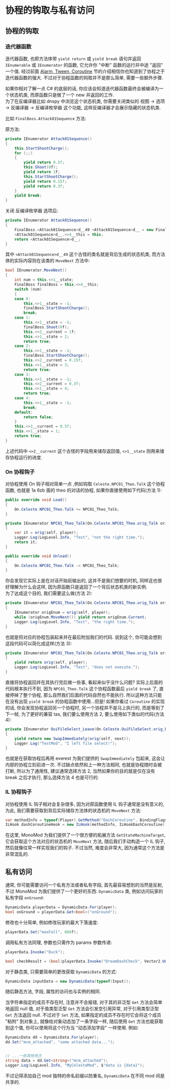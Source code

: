 # 协程的钩取与私有访问

## 协程的钩取

### 迭代器函数

迭代器函数, 也即方法体带 `yield return` 或 `yield break` 语句并返回 `IEnumerable` 或 `IEnumerator` 的函数,
它允许你 "中断" 函数的运行并中途 "返回" 一个值. 经过前面 [Alarm, Tween, Coroutine](../trans/common1.md) 节的介绍相信你也知道到了协程之于迭代器函数的强大.
不过对于协程函数的钩取并不是那么简单, 需要一些额外步骤.  

如果你相对了解一点 C# 的底层的话, 你应该会知道迭代器函数最终会被编译为一个状态机类, 而原函数只是做了一个 new 并返回的工作.  
为了在反编译器比如 dnspy 中浏览这个状态机类, 你需要关闭类似的 视图 -> 选项 -> 反编译器 -> 反编译枚举器 这个功能, 这样反编译器才会展示隐藏的状态机类.  

比如 `FinalBoss.Attack01Sequence` 方法:

原方法:

```cs
private IEnumerator Attack01Sequence()
{
	this.StartShootCharge();
	for (;;)
	{
		yield return 0.5f;
		this.Shoot(0f);
		yield return 1f;
		this.StartShootCharge();
		yield return 0.15f;
		yield return 0.3f;
	}
	yield break;
}
```

关闭 反编译枚举器 选项后:

```cs
private IEnumerator Attack01Sequence()
{
	FinalBoss.<Attack01Sequence>d__49 <Attack01Sequence>d__ = new FinalBoss.<Attack01Sequence>d__49(0);
	<Attack01Sequence>d__.<>4__this = this;
	return <Attack01Sequence>d__;
}
```

其中 `<Attack01Sequence>d__49` 这个古怪的类名就是背后生成的状态机类, 而方法体的实际内容则在该类的 `MoveNext` 方法中:

```cs
bool IEnumerator.MoveNext()
{
    int num = this.<>1__state;
    FinalBoss finalBoss = this.<>4__this;
    switch (num)
    {
    case 0:
        this.<>1__state = -1;
        finalBoss.StartShootCharge();
        break;
    case 1:
        this.<>1__state = -1;
        finalBoss.Shoot(0f);
        this.<>2__current = 1f;
        this.<>1__state = 2;
        return true;
    case 2:
        this.<>1__state = -1;
        finalBoss.StartShootCharge();
        this.<>2__current = 0.15f;
        this.<>1__state = 3;
        return true;
    case 3:
        this.<>1__state = -1;
        this.<>2__current = 0.3f;
        this.<>1__state = 4;
        return true;
    case 4:
        this.<>1__state = -1;
        break;
    default:
        return false;
    }
    this.<>2__current = 0.5f;
    this.<>1__state = 1;
    return true;
}
```

上述代码中 `<>2__current` 这个古怪的字段用来储存返回值, `<>1__state` 则用来储存协程运行的进度.

### On 协程钩子

对协程使用 On 钩子相对简单一点 ,例如钩取 `Celeste.NPC01_Theo.Talk` 这个协程函数, 也就是 1a 6zb 面的 theo 的对话的协程,
如果你直接使用如下代码(方法 1):

```cs
public override void Load()
{
    On.Celeste.NPC01_Theo.Talk += NPC01_Theo_Talk;
}

private IEnumerator NPC01_Theo_Talk(On.Celeste.NPC01_Theo.orig_Talk orig, NPC01_Theo self, Player player)
{
    var it = orig(self, player);
    Logger.Log(LogLevel.Info, "Test", "not the right time.");
    return it;
}

public override void Unload()
{
    On.Celeste.NPC01_Theo.Talk -= NPC01_Theo_Talk;
}
```

你会发现它实际上是在对话开始前输出的, 这并不是我们想要的时机, 同样这也很好理解为什么会这样, 因为原函数只是返回了一个背后状态机类的新实例.  
为了达成这个目的, 我们需要这么做(方法 2):

```cs
private IEnumerator NPC01_Theo_Talk(On.Celeste.NPC01_Theo.orig_Talk orig, NPC01_Theo self, Player player)
{
    IEnumerator origEnum = orig(self, player);
    while (origEnum.MoveNext()) yield return origEnum.Current;
    Logger.Log(LogLevel.Info, "Test", "the right time.");
}
```

也就是将对应的协程包装起来并在最后附加我们的代码. 说到这个, 你可能会想到这段代码可以简化成这样(方法 3):

```cs
private IEnumerator NPC01_Theo_Talk(On.Celeste.NPC01_Theo.orig_Talk orig, NPC01_Theo self, Player player)
{
    yield return orig(self, player);
    Logger.Log(LogLevel.Info, "Test", "does not execute.");
}
```

直接将协程返回并在其执行完后做一些事, 看起来似乎没什么问题? 实际上后面的代码根本执行不到, 因为 `NPC01_Theo.Talk` 这个协程函数最后  `yield break` 了,
直接停掉了整个协程, 那么自然我们后面的代码自然也不能执行. 所以这种方法只能在没有出现 `yield break` 的协程函数中使用...但是! 如果你看过 `Coroutine` 的实现的话,
你会发现协程返回另一个协程时, 另一个协程并不是马上执行的, 而是等到了下一帧, 为了更好的兼容 tas, 我们要么使用方法 2, 要么使用如下类似的代码(方法 4):

```cs
private IEnumerator OuiFileSelect_Leave(On.Celeste.OuiFileSelect.orig_Leave orig, OuiFileSelect self, Oui next) 
{
    yield return new SwapImmediately(orig(self, next));
    Logger.Log("TestMod", "I left file select!");
}
```

也就是在获取协程后再用 everest 为我们提供的 `SwapImmediately` 包起来, 这会让内部的协程立刻前进一次. 不过缺点依然和上一种方法相同, 也就是协程随时会被打断,
所以为了通用性, 建议通常选择方法 2, 当然如果你的目的就是仅在没有 break 之后才执行, 那么选择方法 4 也是可行的.

### IL 协程钩子

对协程使用 IL 钩子相对会复杂很多, 因为对原函数使用 IL 钩子通常是没有意义的, 为此, 我们需要获取到背后实际储存方法体的状态机的 `MoveNext` 方法:

```cs
var methodInfo = typeof(Player).GetMethod("DashCoroutine", BindingFlags.NonPublic | BindingFlags.Instance).GetStateMachineTarget();
ILHook dashCoroutineHook = new ILHook(methodInfo, ILHookDashCoroutine);
```

在这里, MonoMod 为我们提供了一个很方便的拓展方法 `GetStateMachineTarget`, 它会获取这个方法对应的状态机的 `MoveNext` 方法,
随后我们手动构造一个 IL 钩子, 然后就像往常一样实现我们的钩子. 不过当然, 难度会非常大, 因为通常这个方法是非常混乱的.

## 私有访问

通常, 你可能需要访问一个私有方法或者私有字段, 首先最容易想到的当然是反射, 不过 MonoMod 为我们提供了一个更好的东西:
`DynamicData` 类, 例如访问玩家的私有字段 `onGround`:

```cs
DynamicData playerData = DynamicData.For(player);
bool onGround = playerData.Get<bool>("onGround");
```

修改也十分简单, 例如修改玩家的最大下落速度:

```cs
playerData.Set("maxFall", 660f);
```

调用私有方法同理, 参数也只需作为 params 参数传递:

```cs
playerData.Invoke("Duck");

bool checkResult = (bool)playerData.Invoke("DreamDashCheck", Vector2.UnitX);
```

对于静态类, 只需要简单的更改获取 `DynamicData` 的方式:

```cs
DynamicData inputData = new DynamicData(typeof(Input));
```

随后静态方法, 字段, 属性的访问也与实例的相同.  

当字符串指定的成员不存在时, 注意并不会报错, 对于其的非泛型 `Get` 方法会简单地返回 null 值, 对于值类型泛型 `Get` 方法会引发空引用异常, 对于引用类型泛型 `Get` 方法返回 null.
不过对于 `Set` 方法, 如果指定的成员不存在时它会将这个成员 "粘附" 到对象上, 就像给对象动态加了一条字段一样, 随后使用 `Get` 方法也能获取到这个值,
你可以使用将这个行为当 "动态添加字段" 一样使用. 例如:

```cs
DynamicData dd = DynamicData.For(player);
dd.Set("mcm_attached", "some attached data...");


// ...一些其他地方
string data = dd.Get<string>("mcm_attached");
Logger.Log(LogLevel.Info, "MyCelesteMod", $"data is {data}");
```

不过记得添加自己 mod 独特的命名前缀以防重名, `DynamicData` 在不同 mod 间是共享的.